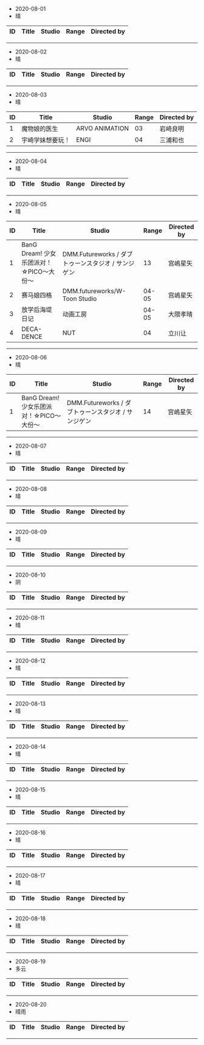 - 2020-08-01
- 晴

ID|Title|Studio|Range|Directed by
---|---|---|---|---

> 
---
- 2020-08-02
- 晴

ID|Title|Studio|Range|Directed by
---|---|---|---|---

> 
---

- 2020-08-03
- 晴

ID|Title|Studio|Range|Directed by
---|---|---|---|---
1|魔物娘的医生|ARVO ANIMATION|03|岩崎良明
2|宇崎学妹想要玩！|ENGI|04|三浦和也

> 
---

- 2020-08-04
- 晴

ID|Title|Studio|Range|Directed by
---|---|---|---|---

> 
---

- 2020-08-05
- 晴

ID|Title|Studio|Range|Directed by
---|---|---|---|---
1|BanG Dream! 少女乐团派对！☆PICO～大份～|DMM.Futureworks / ダブトゥーンスタジオ / サンジゲン|13|宫嶋星矢
2|赛马娘四格|DMM.futureworks/W-Toon Studio|04-05|宫嶋星矢
3|放学后海堤日记|动画工房|04-05|大隈孝晴
4|DECA-DENCE|NUT|04|立川让

> 
---

- 2020-08-06
- 晴

ID|Title|Studio|Range|Directed by
---|---|---|---|---
1|BanG Dream! 少女乐团派对！☆PICO～大份～|DMM.Futureworks / ダブトゥーンスタジオ / サンジゲン|14|宫嶋星矢


> 
---

- 2020-08-07
- 晴

ID|Title|Studio|Range|Directed by
---|---|---|---|---

> 
---

- 2020-08-08
- 晴

ID|Title|Studio|Range|Directed by
---|---|---|---|---

> 
---

- 2020-08-09
- 晴

ID|Title|Studio|Range|Directed by
---|---|---|---|---

> 
---

- 2020-08-10
- 阴

ID|Title|Studio|Range|Directed by
---|---|---|---|---

> 
---

- 2020-08-11
- 晴

ID|Title|Studio|Range|Directed by
---|---|---|---|---

> 
---
- 2020-08-12
- 晴

ID|Title|Studio|Range|Directed by
---|---|---|---|---

> 
---

- 2020-08-13
- 晴

ID|Title|Studio|Range|Directed by
---|---|---|---|---

> 
---
- 2020-08-14
- 晴

ID|Title|Studio|Range|Directed by
---|---|---|---|---

> 
---
- 2020-08-15
- 晴

ID|Title|Studio|Range|Directed by
---|---|---|---|---

> 
---
- 2020-08-16
- 晴

ID|Title|Studio|Range|Directed by
---|---|---|---|---

> 
---

- 2020-08-17
- 晴

ID|Title|Studio|Range|Directed by
---|---|---|---|---

> 
---

- 2020-08-18
- 晴

ID|Title|Studio|Range|Directed by
---|---|---|---|---

> 
---


- 2020-08-19
- 多云

ID|Title|Studio|Range|Directed by
---|---|---|---|---

> 
---

- 2020-08-20
- 晴雨

ID|Title|Studio|Range|Directed by
---|---|---|---|---

> 
---
